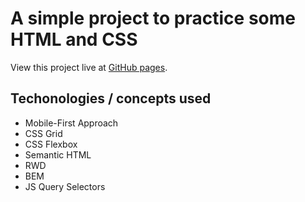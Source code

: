 # A simple project to practice some HTML and CSS

View this project live at [GitHub pages](https://krzysztof-kozak.github.io/grid-practice-sandbox/).

## Techonologies / concepts used

- Mobile-First Approach
- CSS Grid
- CSS Flexbox
- Semantic HTML
- RWD
- BEM
- JS Query Selectors
